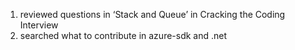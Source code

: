 1. reviewed questions in ‘Stack and Queue’ in Cracking the Coding Interview
2. searched what to contribute in azure-sdk and .net
